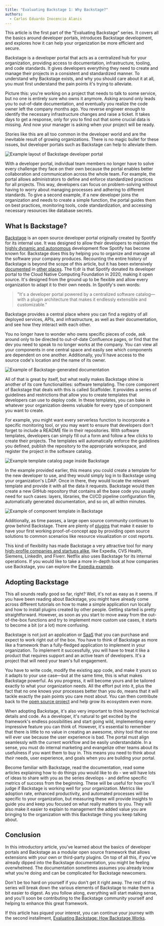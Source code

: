 ```yaml
---
title: "Evaluating Backstage 1: Why Backstage?"
authors:
  - Carlos Eduardo Inocencio Alanis
---
```

This article is the first part of the "Evaluating Backstage" series. It covers all the basics around developer portals, introduces Backstage development, and explores how it can help your organization be more efficient and secure.

Backstage is a developer portal that acts as a centralized hub for your organization, providing access to documentation, infrastructure, tooling, and code standards. It gives developers everything they need to create and manage their projects in a consistent and standardized manner. To understand why Backstage exists, and why you should care about it at all, you must first understand the pain points it's trying to alleviate.

Picture this: you're working on a project that needs to talk to some service, but no one is entirely sure who owns it anymore. Asking around only leads you to out-of-date documentation, and eventually you realize the code owner left the company months ago. You reverse engineer enough to identify the necessary infrastructure changes and raise a ticket. It takes days to get a response, only for you to find out that some crucial data is missing. And now your manager is asking when your project will be ready.

Stories like this are all too common in the developer world and are the inevitable result of growing organizations. There is no magic bullet for these issues, but developer portals such as Backstage can help to alleviate them.

![Example layout of Backstage developer portal](https://i.imgur.com/GbVl0mZ.png)

With a developer portal, individual team members no longer have to solve every challenge they face on their own because the portal enables better collaboration and communication across the whole team. For example, the portal allows administrators to define and enforce standardized practices for all projects. This way, developers can focus on problem-solving without having to worry about managing processes and adhering to different standards. To give a second example, if a new developer joins the organization and needs to create a simple function, the portal guides them on best practices, monitoring tools, code standardization, and accessing necessary resources like database secrets.

## What Is Backstage?

[Backstage](https://backstage.io/docs/overview/what-is-backstage) is an open source developer portal originally created by Spotify for its internal use. It was designed to allow their developers to maintain the [highly dynamic and autonomous](https://blog.crisp.se/wp-content/uploads/2012/11/SpotifyScaling.pdf) development flow Spotify has become known for. Backstage does this by helping you to organize and manage all the software your company produces. Recounting the entire history of Backstage is beyond the scope of this article, but it has been extensively [documented](https://engineering.atspotify.com/2020/04/how-we-use-backstage-at-spotify/) in [other places](https://backstage.io/docs/overview/background/). The tl;dr is that Spotify donated its developer portal to the Cloud Native Computing Foundation in 2020, making it open source. It's designed from the ground up to be flexible and allow every organization to adapt it to their own needs. In Spotify's own words:

> "It's a developer portal powered by a centralized software catalog—with a plugin architecture that makes it endlessly extensible and customizable."

Backstage provides a central place where you can find a registry of all deployed services, APIs, and infrastructure, as well as their documentation, and see how they interact with each other.

You no longer have to wonder who owns specific pieces of code, ask around only to be directed to out-of-date Confluence pages, or find that the dev you need to speak to no longer works at the company. You can view all your components in one central space and easily see which components are dependent on one another. Additionally, you'll have access to the source code's location and the name of its owner.

![Example of Backstage-generated documentation](https://i.imgur.com/OybFRMJ.png)

All of that is great by itself, but what really makes Backstage shine is another of its core functionalities: software templating. The core component of Backstage that deals with this is called Scaffolder. It provides a series of guidelines and restrictions that allow you to create templates that developers can use to deploy code. In these templates, you can bake in whatever your organization deems valuable for every type of component you want to create.

For example, you might want every serverless function to incorporate a specific monitoring tool, or you may want to ensure that developers don't forget to include a README file in their repositories. With software templates, developers can simply fill out a form and follow a few clicks to create their projects. The templates will automatically enforce the guidelines you defined, publish the repository to the appropriate workspace, and register the project in the software catalog.

![Example template catalog page inside Backstage](https://i.imgur.com/OuT2tON.png)

In the example provided earlier, this means you could create a template for the new developer to use, and they would simply log in to Backstage using your organization's LDAP. Once in there, they would locate the relevant template and provide it with all the data it requests. Backstage would then create a new GitHub repository that contains all the base code you usually need for such cases: layers, libraries, the CI/CD pipeline configuration file, automatically generated documentation, and so on, all within minutes.

![Example of component template in Backstage](https://i.imgur.com/62Vv29t.png)

Additionally, as time passes, a large open source community continues to grow behind Backstage. There are plenty of [plugins](https://backstage.io/plugins/) that make it easier to have your first working proof-of-concept app by providing open source solutions to common scenarios like resource visualization or cost reports.

This kind of flexibility has made Backstage a very attractive tool for many [high-profile companies and startups alike](https://github.com/backstage/backstage/blob/master/ADOPTERS.md), like Expedia, CVS Health, Siemens, LinkedIn, and Fiverr. Netflix also uses Backstage for its internal operations. If you would like to take a more in-depth look at how companies use Backstage, you can explore the [Expedia example](https://www.youtube.com/watch?v=rRphwXeq33Q&t=1508s).

## Adopting Backstage

This all sounds really good so far, right? Well, it's not as easy as it seems. If you have been reading about Backstage, you might have already come across different tutorials on how to make a simple application run locally and how to install plugins created by other people. Getting started is pretty straightforward. However, as soon as you start to move away from the out-of-the-box functions and try to implement more custom use cases, it starts to become a bit (or a lot) more confusing.

Backstage is not just an application or [SaaS](https://en.wikipedia.org/wiki/Software_as_a_service) that you can purchase and expect to work right out of the box. You have to think of Backstage as more like a framework than a fully-fledged application to implement in your organization. To implement it successfully, you will have to treat it like a product that requires support and an active team of developers. It's a project that will need your team's full engagement. 

You have to write code, modify the existing app code, and make it yours so it adapts to your use case—but at the same time, this is what makes Backstage powerful. As you progress, it will become yours and be tailored exactly to what your organization needs. All the effort put into it, plus the fact that no one knows your processes better than you do, means that it will tackle exactly the pain points you care most about. You can then contribute back to the [open source project](https://github.com/backstage/backstage) and help grow its ecosystem even more.

When adopting Backstage, it's also very important to think beyond technical details and code. As a developer, it's natural to get excited by the framework's endless possibilities and start going wild, implementing every impressive feature you can think of. However, it's essential to remember that there is little to no value in creating an awesome, shiny tool that no one will ever use because the user experience is bad. The portal must align seamlessly with the current workflow and be easily understandable. In a sense, you must do internal marketing and evangelize other teams about its usefulness if you want them to buy in. This means you need to think about *their* needs, user experience, and goals when you are building your portal. 

Become familiar with Backstage, read the documentation, read some articles explaining how to do things you would like to do - we will have lots of ideas to share with you as the series develops - and define specific metrics of success from the beginning. These will be useful for how you'll judge if Backstage is working well for your organization. Metrics like adoption rate, enhanced productivity, and automated processes will be specific to your organization, but measuring these will provide insights to guide you and keep you focused on what really matters to you. They will also make it easier to explain to management the added value you are bringing to the organization with this Backstage thing you keep talking about.

## Conclusion

In this introductory article, you've learned about the basics of developer portals and Backstage as a modular open source framework that allows extensions with your own or third-party plugins. On top of all this, if you've already dipped into the Backstage documentation, you might be feeling overwhelmed. The documentation sometimes assumes you already know what you're doing and can be complicated for Backstage newcomers. 

Don't be too hard on yourself if you don't get it right away. The rest of this series will break down the various elements of Backstage to make them a bit easier to digest. As you follow along, everything will start making sense, and you'll soon be contributing to the Backstage community yourself and helping to enhance this great framework. 

If this article has piqued your interest, you can continue your journey with the second installment, [Evaluating Backstage: How Backstage Works](https://www.kosli.com/blog/evaluating-backstage-how-backstage-works/).